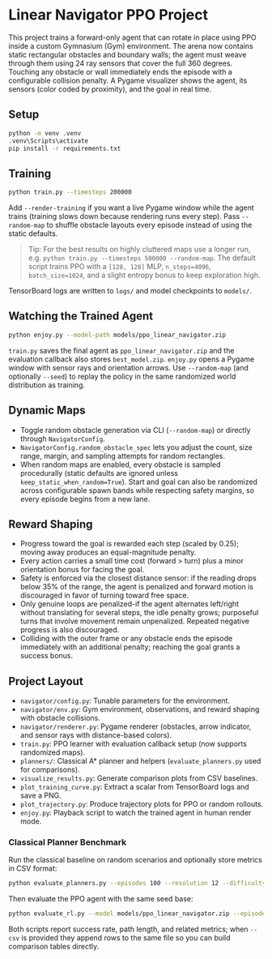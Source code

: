 # Linear Navigator PPO Project

This project trains a forward-only agent that can rotate in place using PPO inside a custom Gymnasium (Gym) environment. The arena now contains static rectangular obstacles and boundary walls; the agent must weave through them using 24 ray sensors that cover the full 360 degrees. Touching any obstacle or wall immediately ends the episode with a configurable collision penalty. A Pygame visualizer shows the agent, its sensors (color coded by proximity), and the goal in real time.

## Setup

```bash
python -m venv .venv
.venv\Scripts\activate
pip install -r requirements.txt
```

## Training

```bash
python train.py --timesteps 200000
```

Add `--render-training` if you want a live Pygame window while the agent trains (training slows down because rendering runs every step). Pass `--random-map` to shuffle obstacle layouts every episode instead of using the static defaults.

> Tip: For the best results on highly cluttered maps use a longer run, e.g. `python train.py --timesteps 500000 --random-map`. The default script trains PPO with a `[128, 128]` MLP, `n_steps=4096`, `batch_size=1024`, and a slight entropy bonus to keep exploration high.

TensorBoard logs are written to `logs/` and model checkpoints to `models/`.

## Watching the Trained Agent

```bash
python enjoy.py --model-path models/ppo_linear_navigator.zip
```

`train.py` saves the final agent as `ppo_linear_navigator.zip` and the evaluation callback also stores `best_model.zip`. `enjoy.py` opens a Pygame window with sensor rays and orientation arrows. Use `--random-map` (and optionally `--seed`) to replay the policy in the same randomized world distribution as training.

## Dynamic Maps

- Toggle random obstacle generation via CLI (`--random-map`) or directly through `NavigatorConfig`.
- `NavigatorConfig.random_obstacle_spec` lets you adjust the count, size range, margin, and sampling attempts for random rectangles.
- When random maps are enabled, every obstacle is sampled procedurally (static defaults are ignored unless `keep_static_when_random=True`). Start and goal can also be randomized across configurable spawn bands while respecting safety margins, so every episode begins from a new lane.

## Reward Shaping

- Progress toward the goal is rewarded each step (scaled by 0.25); moving away produces an equal-magnitude penalty.
- Every action carries a small time cost (forward > turn) plus a minor orientation bonus for facing the goal.
- Safety is enforced via the closest distance sensor: if the reading drops below 35% of the range, the agent is penalized and forward motion is discouraged in favor of turning toward free space.
- Only genuine loops are penalized-if the agent alternates left/right without translating for several steps, the idle penalty grows; purposeful turns that involve movement remain unpenalized. Repeated negative progress is also discouraged.
- Colliding with the outer frame or any obstacle ends the episode immediately with an additional penalty; reaching the goal grants a success bonus.

## Project Layout

- `navigator/config.py`: Tunable parameters for the environment.
- `navigator/env.py`: Gym environment, observations, and reward shaping with obstacle collisions.
- `navigator/renderer.py`: Pygame renderer (obstacles, arrow indicator, and sensor rays with distance-based colors).
- `train.py`: PPO learner with evaluation callback setup (now supports randomized maps).
- `planners/`: Classical A* planner and helpers (`evaluate_planners.py` used for comparisons).
- `visualize_results.py`: Generate comparison plots from CSV baselines.
- `plot_training_curve.py`: Extract a scalar from TensorBoard logs and save a PNG.
- `plot_trajectory.py`: Produce trajectory plots for PPO or random rollouts.
- `enjoy.py`: Playback script to watch the trained agent in human render mode.

### Classical Planner Benchmark

Run the classical baseline on random scenarios and optionally store metrics in CSV format:

```bash
python evaluate_planners.py --episodes 100 --resolution 12 --difficulty hard --csv results/baselines.csv --tag astar
```

Then evaluate the PPO agent with the same seed base:

```bash
python evaluate_rl.py --model models/ppo_linear_navigator.zip --episodes 100 --seed 123 --difficulty hard --csv results/baselines.csv --tag ppo
```

Both scripts report success rate, path length, and related metrics; when `--csv` is provided they append rows to the same file so you can build comparison tables directly.


